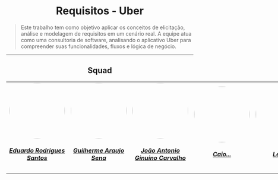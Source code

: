 <center>

# Requisitos - Uber

</center>


> Este trabalho tem como objetivo aplicar os conceitos de elicitação, análise e modelagem de requisitos em um cenário real. A equipe atua como uma consultoria de software, analisando o aplicativo Uber para compreender suas funcionalidades, fluxos e lógica de negócio. 

---


<center>

## Squad

</center>


<table style="margin: 0 auto; width: fit-content;">
    <tr>
        <td align="center">
            <a href="https://github.com/dudurodriguesz">
                <img style="border-radius: 50%;" src="https://github.com/dudurodriguesz.png" width="150px;"/>
                <h5 class="text-center">Eduardo Rodrigues Santos </h5>
            </a>
        </td>
        <td align="center">
            <a href="https://github.com/guiasena">
                <img style="border-radius: 50%;" src="https://github.com/guiasena.png" width="150px;"/>
                <h5 class="text-center">Guilherme Araujo Sena <br> </h5>
            </a>
        </td>
       <td align="center">
            <a href="https://github.com/i-JSS">
                <img style="border-radius: 50%;" src="https://github.com/i-JSS.png" width="150px;"/>
                <h5 class="text-center"> João Antonio Ginuino Carvalho <br></h5>
            </a>
        </td>
       <td align="center">
            <a href="https://github.com/CHZXD">
                <img style="border-radius: 50%;" src="https://github.com/CHZXD.png" width="150px;"/>
                <h5 class="text-center"> Caio... <br></h5>
            </a>
        </td>
        <td align="center">
            <a href="https://github.com/stubaLA">
                <img style="border-radius: 50%;" src="https://github.com/stubaLA.png" width="150px;"/>
                <h5 class="text-center"> Lenenn <br></h5>
        </td>
     
</table>
